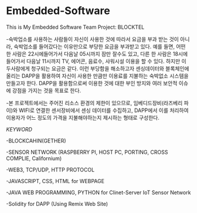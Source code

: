 # Embedded-Software
This is My Embedded Software Team Project: BLOCKTEL

-숙박업소를 사용하는 사람들이 자신이 사용한 것에 따라서 요금을 부과 받는 것이 아니라, 숙박업소를 들어갔다는 이유만으로 부당한 요금을 부과받고 있다.
예를 들면, 어떤 한 사람은 22시에들어가서 다음날 05시까지 잠만 잘수도 있고, 다른 한 사람은 18시에 들어가서 다음날 11시까지 TV, 에어콘, 음료수, 샤워시설 이용을 할 수 있다. 하지만 이 두사람에게 청구되는 요금은 같다. 이런 부당함을 해소하고자 센싱데이터와 블록체인에 올리는 DAPP을 활용하여 자신이 사용한 만큼만 이용료를 지불하는 숙박없소 시스템을 만들고자 한다. DAPP을 활용함으로써 이용한 것에 대한 부인 방지와 여러 보안적 이슈에 강점을 가지는 것을 목표로 한다. 

-본 프로젝트에서는 주어진 리소스 환경의 제한이 있으므로, 임베디드장비(라즈베리 파이)와 WIFI로 연결한 센서장비에서 센싱 데이터를 수집하고, DAPP에서 이를 처리하여 이용자가 어느 정도의 가격을 지불해야하는지 제시하는 형태로 구성한다.  

*KEYWORD*

-BLOCKCAHIN(GETHER)

-SENSOR NETWORK (RASPBERRY PI, HOST PC, PORTING, CROSS COMPLIE, Californium)

-WEB3, TCP/UDP, HTTP PROTOCOL 

-JAVASCRIPT, CSS, HTML for WEBPAGE

-JAVA WEB PROGRAMMING, PYTHON for Clinet-Server IoT Sensor Network

-Solidity for DAPP (Using Remix Web Site)

